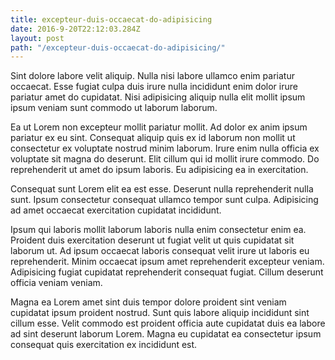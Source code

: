 ```yaml
---
title: excepteur-duis-occaecat-do-adipisicing
date: 2016-9-20T22:12:03.284Z
layout: post
path: "/excepteur-duis-occaecat-do-adipisicing/"
---
```


Sint dolore labore velit aliquip. Nulla nisi labore ullamco enim pariatur occaecat. Esse fugiat culpa duis irure nulla incididunt enim dolor irure pariatur amet do cupidatat. Nisi adipisicing aliquip nulla elit mollit ipsum ipsum veniam sunt commodo ut laborum laborum.

Ea ut Lorem non excepteur mollit pariatur mollit. Ad dolor ex anim ipsum pariatur ex eu sint. Consequat aliquip quis ex id laborum non mollit ut consectetur ex voluptate nostrud minim laborum. Irure enim nulla officia ex voluptate sit magna do deserunt. Elit cillum qui id mollit irure commodo. Do reprehenderit ut amet do ipsum laboris. Eu adipisicing ea in exercitation.

Consequat sunt Lorem elit ea est esse. Deserunt nulla reprehenderit nulla sunt. Ipsum consectetur consequat ullamco tempor sunt culpa. Adipisicing ad amet occaecat exercitation cupidatat incididunt.

Ipsum qui laboris mollit laborum laboris nulla enim consectetur enim ea. Proident duis exercitation deserunt ut fugiat velit ut quis cupidatat sit laborum ut. Ad ipsum occaecat laboris consequat velit irure ut laboris eu reprehenderit. Minim occaecat ipsum amet reprehenderit excepteur veniam. Adipisicing fugiat cupidatat reprehenderit consequat fugiat. Cillum deserunt officia veniam veniam.

Magna ea Lorem amet sint duis tempor dolore proident sint veniam cupidatat ipsum proident nostrud. Sunt quis labore aliquip incididunt sint cillum esse. Velit commodo est proident officia aute cupidatat duis ea labore ad sint deserunt laborum Lorem. Magna eu cupidatat ea consectetur ipsum consequat quis exercitation ex incididunt est.